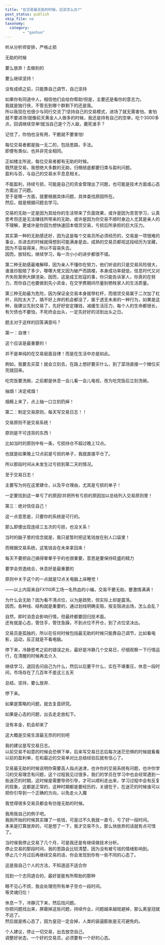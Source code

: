 ```yaml
---
title: "在交易最无助的时候，应该怎么办?"
post_status: publish
skip_file: no
taxonomy:
  category:
        - "ganhuo"
---
```


听从分析师安排，严格止损

无助的时候

要么放弃！去做别的

要么继续坚持！

没有成绩之前，只能靠自己调节，自己坚持

如果你有同道中人，相信他们会给你帮助!但是，主要还是看你的意志力。  
我就是独行侠，不管去到哪个群剩下的还是我。  
所以我现在也很少与同行交流了!坚持自己的交易模式，进场了就无需害怕，害怕就不要进场!就像前天黄金人人做多的时候，我还是持有自己的空单，吃个3000多点，回调继续空单!就当自己是个万人敌，鹿死谁手？

记住了，你怕也没有用，干脆就不要害怕!

每位交易者都是独一无二的，包括思路，手法。  
即便有类似，也并非完全相同。

正如楼主所说，每位交易者都有无助的时候。  
既然是交易，我想绝大多数的无助，归根结底都要归类与盈利问题。  
盈利与否，与自己的交易水平息息相关。

不能盈利，持续亏损，可能是自己的资金管理出了问题，也可能是技术方面或心态方面出了问题。  
至于是哪一方面，就要根据具体问题，具体查找原因所在。  
然后，就是根据问题去学习。

交易的无助一定是因为其给你的生活带来了负面效果，或许是因为苦苦学习，认真思考但还是无法赚钱所带来的无助，或许是因为你交易不顺时身边人尤其是亲人的不理解，更或许是你因为想快速回本借贷交易，亏损后所承担的巨大压力。

其实第一种的无助感还好，因为这是每个交易员所必须经历的，交易是一项很难的事业，杀进去的时候就得想到可能满身是血，成熟的交易员都视这段经历为宝藏，因为不容易得来，所以不容易失去。  
因而，放轻松，继续学习，每一次小小的进步都很不错。

第二种无助感最难解释，因为亲人不懂你在努力，他们听说的只是交易风险很大，谁谁炒股赔了多少，哪哪大佬又因为破产而跳楼，本身成功率就低，信息时代又对齐失败案例大肆渲染，因而，这是成王败寇的事，你只能告诉家人，你真的在努力，而你自己也要做到先小资金，在交学费期间尽量别牺牲家人的生活质量。

第三种无助最为危险，因为保证金交易本身就带杠杆，而借贷交易属于二次加了杠杆，风险太大了，搞不好上岸的机会都没了，属于透支未来的一种行为，如果是这种，我建议先别交易了，先好好安定赚钱，减缓生活压力，每个人的生命都很长，有欠债也不要怕，不死终会出头，一定先好好的活到出头之日。

题主对于这样的回答满意吗？

第一：自律！

这个应该是最重要的！

并不是单纯的在交易层面自律！而是在生活中亦是如此。

例如，我要去买菜！就会立刻去，在路上想好要买什么，到了菜场直接一个摊位买完就回来。

吃完饭要洗碗，之前都是休息一会儿看一会儿电视，改为吃完饭后立刻洗碗。

抽烟！决定戒烟！

烟瘾上来了，点上抽一口立刻扔掉！

第二：制定交易原则，每天写交易日志！！

交易原则不是交易系统！

原则是不可违背的东西！

比如当时的原则中有一条，亏损持仓不超过晚上12点。

也就是如果晚上12点前是亏损的单子，我就直接平仓了。

所以那段时间从未发生过亏损到第二天的情况。

至于交易日志！

主要写为何在这里建仓，以及平仓理由，尤其是亏损的单子！

一定要找到这一单亏了的原因!并把所有亏损的原因加以总结列入交易原则里！

第三：绝对信任自己！

这一点意思是，只要你的系统是可行的。

那么即便出现连续三五次的亏损，也没关系！

当时的脑子里的信念就是，我只是暂时把这笔钱放在别人口袋里！

而根据交易系统，这笔钱会在未来拿回来！

每天不要把自己搞得晕晕乎乎的也很重要，意思是要保持旺盛的精力

要学会劳逸结合，休息好是最重要的

原则中关于这个的一点就是12点关电脑上床睡觉！

——以上内容来自FX110声工场一名热血的小编，交易不要无助，要激情满满！

为什么会无助？因为看不清点位，以为是趋势，但实际上却是震荡。  
因而，各种线、结构就是重要的，通过划线明确支阻，按支阻进出场，怎么会乱？

自然，即时消息会影响行情，但最终都要回归技术面。  
还有就是心态，管住手，管住急躁，不到点位不开仓，到了点位坚决出。

交易员是孤独的，所以在任何时候包括最无助的时候只能靠自己调节，比如看电影，运动，反正就是不看电脑。

停下来，冷静思考之前的错误之处，最好是冷静几个交易日，仔细观察一下行情运行，在清醒的时候再去介入

继续学习，退回去问自己为什么，然后以后要干什么，实在不堪重压，休息一段时间，市场存在了几百年不差这三五天

总结，坚持，要么放弃．

停下来。

如果是策略的问题，就去复盘研究。

如果是心态的问题，出去走走放松下。

没有本金，机会却来了

这大概是交易生涯最无奈的时刻吧

我的建议是写交易日志。  
以前交易不如意的时候会恐惧下单，后来写交易日志后每次迷茫恐惧的时候就看看以前的盈利单，在和最近的交易单对比总结经验后就有信心了。

交易最无助的时候说明你需要高人指点迷津，也许你的交易系统有问题，也许你学习的交易理念有问题，这个过程我见过很多，我们的学员在学习中也会经常遇到一些迷茫的时期，这时候是需要导师引导，才可以顺利走出来，学习过程中会有反复的现象，这都是正常的，这种时期都是要经历的，关键在于，在迷茫的时候谁可以把你引导到一个正确的方向，以免走火入魔

我觉得很多交易员都会有彷徨无助的时候。

我用我自己的例子吧。  
我刚开始的时候其实赚了一些钱，可是过不久我就一直亏，亏了好一段时间。  
本来是打算放弃的，可是想了一下，我才交易不久，那么快放弃的话就有点可惜了。

当时侯我停止交易了几个月，可是我还是有继续做技术分析。  
停止交易的那段时间，我的思路会比较清楚，因为没有被亏钱的情绪影响到。  
停止几个月过后再继续交易的话，你会发现到你有一些不同的心态了。

这是我自己个人的方法，不知道适不适合你

找到一个志同道合的，最好是能有所帮助的那种

眼不见心不烦，我会处理完所有单子空仓一段时间。  
等灵魂归位！

休息一下，冷静沉下来，然后找问题。  
你把问题找出来，屏蔽掉这些问题，持续作业，问题越来越规避掉，那么离皇冠就不远了。  
然后就是练心态了，因为皇冠一定会掉，人类的装逼膨胀是无可避免的。

个人建议，停止一切交易，出去放空自己。  
调整好状态，一个好的交易员，必须要有一个好的心态。
